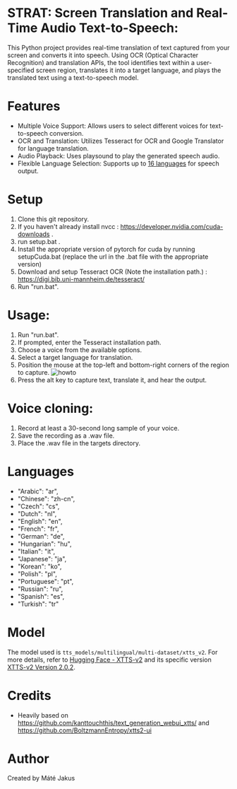 # STRAT: Screen Translation and Real-Time Audio Text-to-Speech:
This Python project provides real-time translation of text captured from your screen and converts it into speech. Using OCR (Optical Character Recognition) and translation APIs, the tool identifies text within a user-specified screen region, translates it into a target language, and plays the translated text using a text-to-speech model.

# Features
- Multiple Voice Support: Allows users to select different voices for text-to-speech conversion.
- OCR and Translation: Utilizes Tesseract for OCR and Google Translator for language translation.
- Audio Playback: Uses playsound to play the generated speech audio.
- Flexible Language Selection: Supports up to [16 languages](#Languages) for speech output.

# Setup
1. Clone this git repository.
2. If you haven't already install nvcc : https://developer.nvidia.com/cuda-downloads .
3. run setup.bat .
4. Install the appropriate version of pytorch for cuda by running setupCuda.bat (replace the url in the .bat file with the appropriate version)
5. Download and setup Tesseract OCR (Note the installation path.) : https://digi.bib.uni-mannheim.de/tesseract/
6. Run "run.bat".

# Usage:
1. Run "run.bat".
2. If prompted, enter the Tesseract installation path.
3. Choose a voice from the available options.
4. Select a target language for translation.
5. Position the mouse at the top-left and bottom-right corners of the region to capture. ![howto](https://github.com/user-attachments/assets/3127470a-c7bc-48ba-8478-8b7538b5b076)
6. Press the alt key to capture text, translate it, and hear the output.

# Voice cloning:
1. Record at least a 30-second long sample of your voice.
2. Save the recording as a .wav file.
3. Place the .wav file in the targets directory.

# Languages
- "Arabic": "ar",
- "Chinese": "zh-cn",
- "Czech": "cs",
- "Dutch": "nl",
- "English": "en",
- "French": "fr",
- "German": "de",
- "Hungarian": "hu",
- "Italian": "it",
- "Japanese": "ja",
- "Korean": "ko",
- "Polish": "pl",
- "Portuguese": "pt",
- "Russian": "ru",
- "Spanish": "es",
- "Turkish": "tr"

# Model 
The model used is `tts_models/multilingual/multi-dataset/xtts_v2`. For more details, refer to [Hugging Face - XTTS-v2](https://huggingface.co/coqui/XTTS-v2) and its specific version [XTTS-v2 Version 2.0.2](https://huggingface.co/coqui/XTTS-v2/tree/v2.0.2).

# Credits
- Heavily based on https://github.com/kanttouchthis/text_generation_webui_xtts/ and https://github.com/BoltzmannEntropy/xtts2-ui

# Author
Created by Máté Jakus
